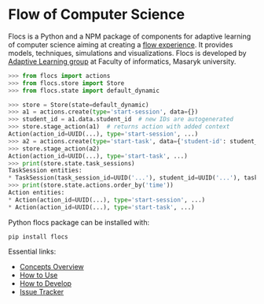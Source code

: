 # Flow of Computer Science

Flocs is a Python and a NPM package of components for adaptive learning of computer science aiming at creating a [flow experience][1].
It provides models, techniques, simulations and visualizations.
Flocs is developed by [Adaptive Learning group][2] at Faculty of informatics, Masaryk university.

  [1]: https://en.wikipedia.org/wiki/Flow_(psychology)
  [2]: http://www.fi.muni.cz/adaptivelearning/

```python
>>> from flocs import actions
>>> from flocs.store import Store
>>> from flocs.state import default_dynamic

>>> store = Store(state=default_dynamic)
>>> a1 = actions.create(type='start-session', data={})
>>> student_id = a1.data.student_id  # new IDs are autogenerated
>>> store.stage_action(a1)  # returns action with added context
Action(action_id=UUID(...), type='start-session', ...)
>>> a2 = actions.create(type='start-task', data={'student-id': student_id, 'task-id': 'three-steps-forward'})
>>> store.stage_action(a2)
Action(action_id=UUID(...), type='start-task', ...)
>>> print(store.state.task_sessions)
TaskSession entities:
* TaskSession(task_session_id=UUID('...'), student_id=UUID('...'), task_id='three-steps-forward', solved=False, ...)
>>> print(store.state.actions.order_by('time'))
Action entities:
* Action(action_id=UUID(...), type='start-session', ...)
* Action(action_id=UUID(...), type='start-task', ...)

```

Python flocs package can be installed with:

```
pip install flocs
```

Essential links:

* [Concepts Overview](https://github.com/adaptive-learning/flocs-core/blob/master/docs/concepts-overview.md)
* [How to Use](https://github.com/adaptive-learning/flocs-core/blob/master/docs/how-to-use.md)
* [How to Develop](https://github.com/adaptive-learning/flocs-core/blob/master/docs/how-to-develop.md)
* [Issue Tracker](https://github.com/adaptive-learning/flocs-core/issues)
